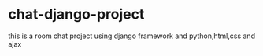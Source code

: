 # chat-django-project
this is a room chat project using django  framework and python,html,css and ajax
